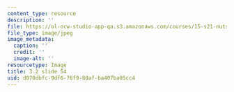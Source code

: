 ```yaml
---
content_type: resource
description: ''
file: https://ol-ocw-studio-app-qa.s3.amazonaws.com/courses/15-s21-nuts-and-bolts-of-business-plans-january-iap-2014/d070dbfc9df676f980afba407ba05cc4_Slide54.JPG
file_type: image/jpeg
image_metadata:
  caption: ''
  credit: ''
  image-alt: ''
resourcetype: Image
title: 3.2 slide 54
uid: d070dbfc-9df6-76f9-80af-ba407ba05cc4
---
```

